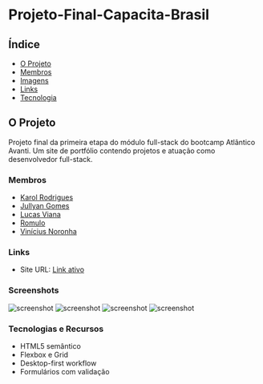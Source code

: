 # Projeto-Final-Capacita-Brasil


## Índice
- [O Projeto](#the-project)
- [Membros](#membros)
- [Imagens](#screenshot)
- [Links](#links)
- [Tecnologia](#tecnologias-e-recursos)

## O Projeto

Projeto final da primeira etapa do módulo full-stack do bootcamp Atlântico Avanti. Um site de portfólio contendo projetos e atuação como desenvolvedor full-stack.

### Membros
- [Karol Rodrigues](https://github.com/Karol-Rodrigues00)
- [Jullyan Gomes](https://github.com/jullyanvpr)
- [Lucas Viana](https://github.com/Lucas190118)
- [Romulo](https://github.com/kaishiix)
- [Vinícius Noronha](https://github.com/Vinicius315)

### Links

- Site URL: [Link ativo]()


### Screenshots

![screenshot]()
![screenshot]()
![screenshot]()
![screenshot]()



### Tecnologias e Recursos

- HTML5 semântico
- Flexbox e Grid
- Desktop-first workflow
- Formulários com validação

